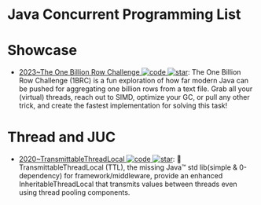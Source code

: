 # Java Concurrent Programming List

# Showcase

- [2023~The One Billion Row Challenge ![code](https://ng-tech.icu/assets/code.svg) ![star](https://img.shields.io/github/stars/gunnarmorling/1brc)](https://github.com/gunnarmorling/1brc): The One Billion Row Challenge (1BRC) is a fun exploration of how far modern Java can be pushed for aggregating one billion rows from a text file. Grab all your (virtual) threads, reach out to SIMD, optimize your GC, or pull any other trick, and create the fastest implementation for solving this task!

# Thread and JUC

- [2020~TransmittableThreadLocal ![code](https://ng-tech.icu/assets/code.svg) ![star](https://img.shields.io/github/stars/alibaba/transmittable-thread-local)](https://github.com/alibaba/transmittable-thread-local): 📌 TransmittableThreadLocal (TTL), the missing Java™ std lib(simple & 0-dependency) for framework/middleware, provide an enhanced InheritableThreadLocal that transmits values between threads even using thread pooling components.
